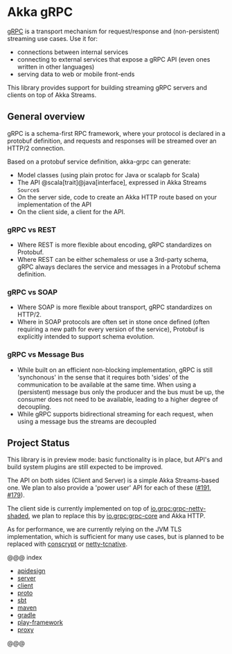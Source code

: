 # Akka gRPC

[gRPC](https://grpc.io) is a transport mechanism for request/response
and (non-persistent) streaming use cases. Use it for:

* connections between internal services
* connecting to external services that expose a gRPC API (even ones written in other languages)
* serving data to web or mobile front-ends

This library provides support for building streaming gRPC servers and clients on top
of Akka Streams.

## General overview

gRPC is a schema-first RPC framework, where your protocol is declared in a
protobuf definition, and requests and responses will be streamed over an HTTP/2
connection.

Based on a protobuf service definition, akka-grpc can generate:

* Model classes (using plain protoc for Java or scalapb for Scala)
* The API @scala[trait]@java[interface], expressed in Akka Streams `Source`s
* On the server side, code to create an Akka HTTP route based on your implementation of the API
* On the client side, a client for the API.

### gRPC vs REST

* Where REST is more flexible about encoding, gRPC standardizes on Protobuf.
* Where REST can be either schemaless or use a 3rd-party schema, gRPC always declares the service and messages in a Protobuf schema definition.

### gRPC vs SOAP

* Where SOAP is more flexible about transport, gRPC standardizes on HTTP/2.
* Where in SOAP protocols are often set in stone once defined (often requiring a new path for every version of the service), Protobuf is explicitly intended to support schema evolution.

### gRPC vs Message Bus

* While built on an efficient non-blocking implementation, gRPC is still 'synchonous' in the sense that it requires both 'sides' of the communication to be available at the same time. When using a (persistent) message bus only the producer and the bus must be up, the consumer does not need to be available, leading to a higher degree of decoupling.
* While gRPC supports bidirectional streaming for each request, when using a message bus the streams are decoupled

## Project Status

This library is in preview mode: basic functionality is in place, but API's and
build system plugins are still expected to be improved.

The API on both sides (Client and Server) is a simple Akka Streams-based one.
We plan to also provide a 'power user' API for each of these ([#191](https://github.com/akka/akka-grpc/issues/191), [#179](https://github.com/akka/akka-grpc/issues/179)).

The client side is
currently implemented on top of [io.grpc:grpc-netty-shaded](https://mvnrepository.com/artifact/io.grpc/grpc-netty-shaded),
we plan to replace this by [io.grpc:grpc-core](https://mvnrepository.com/artifact/io.grpc/grpc-core) and Akka HTTP.

As for performance, we are currently relying on the JVM TLS implementation,
which is sufficient for many use cases, but is planned to be replaced with
[conscrypt](https://github.com/google/conscrypt) or [netty-tcnative](https://netty.io/wiki/forked-tomcat-native.html).

@@@ index

* [apidesign](apidesign.md)
* [server](server.md)
* [client](client.md)
* [proto](proto.md)
* [sbt](sbt.md)
* [maven](maven.md)
* [gradle](gradle.md)
* [play-framework](play-framework.md)
* [proxy](proxy.md)

@@@
